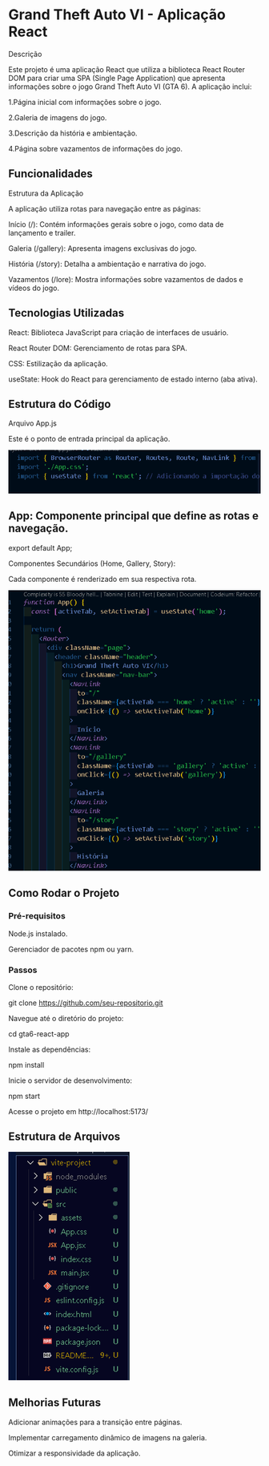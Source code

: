 # Grand Theft Auto VI - Aplicação React

Descrição

Este projeto é uma aplicação React que utiliza a biblioteca React Router DOM para criar uma SPA (Single Page Application) que apresenta informações sobre o jogo Grand Theft Auto VI (GTA 6). A aplicação inclui:

1.Página inicial com informações sobre o jogo.

2.Galeria de imagens do jogo.

3.Descrição da história e ambientação.

4.Página sobre vazamentos de informações do jogo.

## Funcionalidades

Estrutura da Aplicação

A aplicação utiliza rotas para navegação entre as páginas:

Início (/): Contém informações gerais sobre o jogo, como data de lançamento e trailer.

Galeria (/gallery): Apresenta imagens exclusivas do jogo.

História (/story): Detalha a ambientação e narrativa do jogo.

Vazamentos (/lore): Mostra informações sobre vazamentos de dados e vídeos do jogo.

## Tecnologias Utilizadas

React: Biblioteca JavaScript para criação de interfaces de usuário.

React Router DOM: Gerenciamento de rotas para SPA.

CSS: Estilização da aplicação.

useState: Hook do React para gerenciamento de estado interno (aba ativa).

## Estrutura do Código

Arquivo App.js

Este é o ponto de entrada principal da aplicação.

![alt text](<Captura de tela 2025-01-17 201503.png>)



## App: Componente principal que define as rotas e navegação.

export default App;

Componentes Secundários (Home, Gallery, Story):

Cada componente é renderizado em sua respectiva rota.

![alt text](<Captura de tela 2025-01-17 202017.png>)

## Como Rodar o Projeto

### Pré-requisitos

Node.js instalado.

Gerenciador de pacotes npm ou yarn.

### Passos

Clone o repositório:

git clone https://github.com/seu-repositorio.git

Navegue até o diretório do projeto:

cd gta6-react-app

Instale as dependências:

npm install

Inicie o servidor de desenvolvimento:

npm start

Acesse o projeto em http://localhost:5173/

## Estrutura de Arquivos

![alt text](<Captura de tela 2025-01-17 201010.png>)

## Melhorias Futuras

Adicionar animações para a transição entre páginas.

Implementar carregamento dinâmico de imagens na galeria.

Otimizar a responsividade da aplicação.